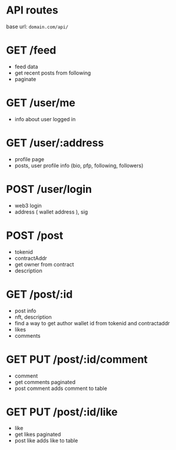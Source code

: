 # API routes

base url: `domain.com/api/`

# GET /feed

- feed data
- get recent posts from following
- paginate

# GET /user/me

- info about user logged in

# GET /user/:address

- profile page
- posts, user profile info (bio, pfp, following, followers)

# POST /user/login

- web3 login
- address ( wallet address ), sig

# POST /post

- tokenid
- contractAddr
- get owner from contract
- description

# GET /post/:id

- post info
- nft, description
- find a way to get author wallet id from tokenid and contractaddr
- likes
- comments

# GET PUT /post/:id/comment

- comment
- get comments paginated
- post comment adds comment to table

# GET PUT /post/:id/like

- like
- get likes paginated
- post like adds like to table
